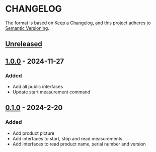 # CHANGELOG

The format is based on [Keep a Changelog](https://keepachangelog.com/en/1.0.0/),
and this project adheres to [Semantic Versioning](https://semver.org/spec/v2.0.0.html).

## [Unreleased] 

## [1.0.0] - 2024-11-27

### Added

- Add all public interfaces
- Update start measurement command
## [0.1.0] - 2024-2-20

### Added

- Add product picture
- Add interfaces to start, stop and read measurements.
- Add interfaces to read product name, serial number and version

[Unreleased]: https://github.com/Sensirion/raspberry-pi-i2c-sen68/compare/1.0.0...HEAD
[1.0.0]: https://github.com/Sensirion/raspberry-pi-i2c-sen68/compare/0.1.0...1.0.0
[0.1.0]: https://github.com/Sensirion/raspberry-pi-i2c-sen68/releases/tag/0.1.0